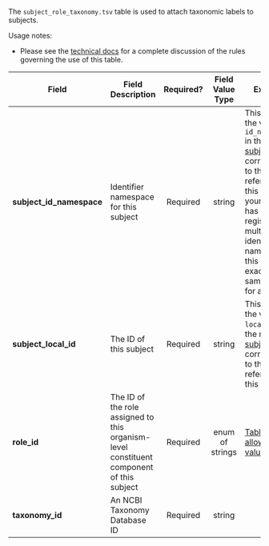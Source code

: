 The `subject_role_taxonomy.tsv` table is used to attach taxonomic labels to subjects.

Usage notes:

* Please see the [technical docs](https://docs.nih-cfde.org/en/latest/c2m2/draft-C2M2_specification/#taxonomy-and-the-subject-entity-the-subject_role_taxonomy-association-table) for a complete discussion of the rules governing the use of this table.

Field | Field Description | Required? | Field Value Type | Extra Info 
------|-------------------|:-----------:|:-------------:|------------
**subject_id_namespace** | Identifier namespace for this subject | Required | string | This will be the value of `id_namespace` in the row in [subject.tsv](./TableInfo:-subject.tsv) corresponding to the subject referenced in this row. If your program has not registered multiple CFDE identifier namespaces, this will be exactly the same value for all rows.
**subject_local_id** | The ID of this subject | Required | string | This will be the value of `local_id` in the row in [subject.tsv](./TableInfo:-subject.tsv) corresponding to the subject referenced in this row.
**role_id** | The ID of the role assigned to this organism-level constituent component of this subject | Required | enum of strings | [Table of allowed values](https://osf.io/fapnr/)
**taxonomy_id** | An NCBI Taxonomy Database ID | Required | string | 